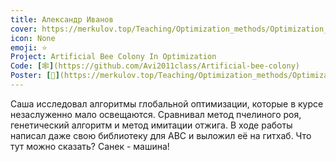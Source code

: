 ```yaml
---
title: Александр Иванов
cover: https://merkulov.top/Teaching/Optimization_methods/Optimization_methods_____/Лучшие_проекты_по_оптимизации_2018/Александр_Иванов/ivanov.jpeg
icon: None
emoji: ⭐
Project: Artificial Bee Colony In Optimization
Code: [🕸](https://github.com/Avi2011class/Artificial-bee-colony)
Poster: [📎](https://merkulov.top/Teaching/Optimization_methods/Optimization_methods_____/Лучшие_проекты_по_оптимизации_2018/Александр_Иванов/ivanov_poster.pdf)
---
```


Саша исследовал алгоритмы глобальной оптимизации, которые в курсе незаслуженно мало освещаются. Сравнивал метод пчелиного роя, генетический алгоритм и метод имитации отжига. В ходе работы написал даже свою библиотеку для ABC и выложил её на гитхаб. Что тут можно сказать? Санек - машина!
